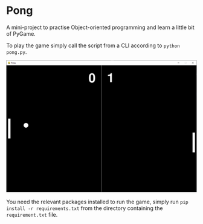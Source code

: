 # Pong
A mini-project to practise Object-oriented programming and learn a little bit of PyGame.

To play the game simply call the script from a CLI according to `python pong.py`. 

![A picture of the game in action](assets/images/pong.png)

You need the relevant packages installed to run the game, simply run `pip install -r requirements.txt` from the directory containing the `requirement.txt` file.
